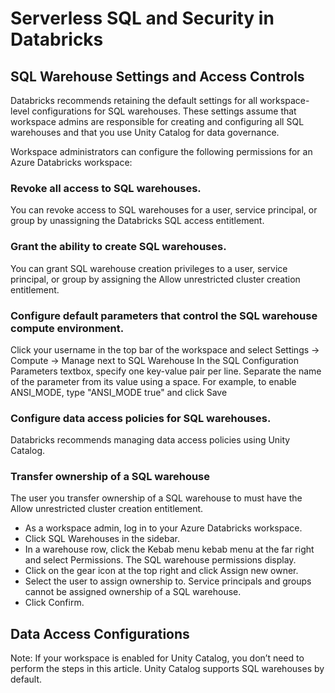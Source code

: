 # Serverless SQL and Security in Databricks

## SQL Warehouse Settings and Access Controls

Databricks recommends retaining the default settings for all workspace-level configurations for SQL warehouses. These settings assume that workspace admins are responsible for creating and configuring all SQL warehouses and that you use Unity Catalog for data governance.

Workspace administrators can configure the following permissions for an Azure Databricks workspace:

### Revoke all access to SQL warehouses.

You can revoke access to SQL warehouses for a user, service principal, or group by unassigning the Databricks SQL access entitlement.


### Grant the ability to create SQL warehouses.

You can grant SQL warehouse creation privileges to a user, service principal, or group by assigning the Allow unrestricted cluster creation entitlement. 

### Configure default parameters that control the SQL warehouse compute environment.

Click your username in the top bar of the workspace and select Settings -> Compute -> Manage next to SQL Warehouse 
In the SQL Configuration Parameters textbox, specify one key-value pair per line. Separate the name of the parameter from its value using a space. 
For example, to enable ANSI_MODE, type "ANSI_MODE true" and click Save


### Configure data access policies for SQL warehouses.

Databricks recommends managing data access policies using Unity Catalog.

### Transfer ownership of a SQL warehouse
The user you transfer ownership of a SQL warehouse to must have the Allow unrestricted cluster creation entitlement.

* As a workspace admin, log in to your Azure Databricks workspace.
* Click SQL Warehouses in the sidebar.
* In a warehouse row, click the Kebab menu kebab menu at the far right and select Permissions. The SQL warehouse permissions display.
* Click on the gear icon at the top right and click Assign new owner.
* Select the user to assign ownership to. Service principals and groups cannot be assigned ownership of a SQL warehouse.
* Click Confirm.


## Data Access Configurations


Note: If your workspace is enabled for Unity Catalog, you don’t need to perform the steps in this article. Unity Catalog supports SQL warehouses by default.